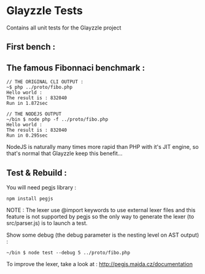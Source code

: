 Glayzzle Tests
==============

Contains all unit tests for the Glayzzle project


First bench :
-------------

## The famous Fibonnaci benchmark :

```
// THE ORIGINAL CLI OUTPUT :
~$ php ../proto/fibo.php
Hello world :
The result is : 832040
Run in 1.872sec

// THE NODEJS OUTPUT
~/bin $ node php -f ../proto/fibo.php
Hello world :
The result is : 832040
Run in 0.295sec
```

NodeJS is naturally many times more rapid than PHP with it's JIT engine, 
so that's normal that Glayzzle keep this benefit...

Test & Rebuild :
----------------

You will need pegjs library :
```
npm install pegjs
```

NOTE : The lexer use @import keywords to use external lexer files and this feature is not supported by pegjs so the only way to generate the lexer (to src/parser.js) is to launch a test.


Show some debug (the debug parameter is the nesting level on AST output) :
```
~/bin $ node test --debug 5 ../proto/fibo.php
```

To improve the lexer, take a look at :
http://pegjs.majda.cz/documentation